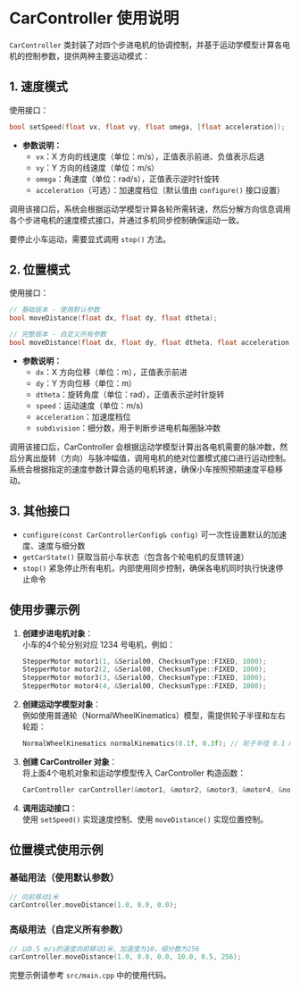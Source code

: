 # CarController 使用说明

`CarController` 类封装了对四个步进电机的协调控制，并基于运动学模型计算各电机的控制参数，提供两种主要运动模式：

## 1. 速度模式

使用接口：  
```cpp
bool setSpeed(float vx, float vy, float omega, [float acceleration]);
```

- **参数说明：**  
  - `vx`：X 方向的线速度（单位：m/s），正值表示前进、负值表示后退  
  - `vy`：Y 方向的线速度（单位：m/s）  
  - `omega`：角速度（单位：rad/s），正值表示逆时针旋转  
  - `acceleration`（可选）：加速度档位（默认值由 `configure()` 接口设置）

调用该接口后，系统会根据运动学模型计算各轮所需转速，然后分解方向信息调用各个步进电机的速度模式接口，并通过多机同步控制确保运动一致。

要停止小车运动，需要显式调用 `stop()` 方法。

## 2. 位置模式

使用接口：  
```cpp
// 基础版本 - 使用默认参数
bool moveDistance(float dx, float dy, float dtheta);

// 完整版本 - 自定义所有参数
bool moveDistance(float dx, float dy, float dtheta, float acceleration, float speed, uint16_t subdivision);
```

- **参数说明：**  
  - `dx`：X 方向位移（单位：m），正值表示前进  
  - `dy`：Y 方向位移（单位：m）  
  - `dtheta`：旋转角度（单位：rad），正值表示逆时针旋转  
  - `speed`：运动速度（单位：m/s）
  - `acceleration`：加速度档位
  - `subdivision`：细分数，用于判断步进电机每圈脉冲数

调用该接口后，CarController 会根据运动学模型计算出各电机需要的脉冲数，然后分离出旋转（方向）与脉冲幅值，调用电机的绝对位置模式接口进行运动控制。系统会根据指定的速度参数计算合适的电机转速，确保小车按照预期速度平稳移动。

## 3. 其他接口

- `configure(const CarControllerConfig& config)` 可一次性设置默认的加速度、速度与细分数  
- `getCarState()` 获取当前小车状态（包含各个轮电机的反馈转速）  
- `stop()` 紧急停止所有电机，内部使用同步控制，确保各电机同时执行快速停止命令

## 使用步骤示例

1. **创建步进电机对象**：  
   小车的4个轮分别对应 1234 号电机，例如：
   ```cpp
   StepperMotor motor1(1, &Serial00, ChecksumType::FIXED, 1000);
   StepperMotor motor2(2, &Serial00, ChecksumType::FIXED, 1000);
   StepperMotor motor3(3, &Serial00, ChecksumType::FIXED, 1000);
   StepperMotor motor4(4, &Serial00, ChecksumType::FIXED, 1000);
   ```
2. **创建运动学模型对象**：  
   例如使用普通轮（NormalWheelKinematics）模型，需提供轮子半径和左右轮距：
   ```cpp
   NormalWheelKinematics normalKinematics(0.1f, 0.3f); // 轮子半径 0.1 m, 轮距 0.3 m
   ```
3. **创建 CarController 对象**：  
   将上面4个电机对象和运动学模型传入 CarController 构造函数：
   ```cpp
   CarController carController(&motor1, &motor2, &motor3, &motor4, &normalKinematics);
   ```
4. **调用运动接口**：  
   使用 `setSpeed()` 实现速度控制、使用 `moveDistance()` 实现位置控制。

## 位置模式使用示例

### 基础用法（使用默认参数）
```cpp
// 向前移动1米
carController.moveDistance(1.0, 0.0, 0.0);
```

### 高级用法（自定义所有参数）
```cpp
// 以0.5 m/s的速度向前移动1米，加速度为10，细分数为256
carController.moveDistance(1.0, 0.0, 0.0, 10.0, 0.5, 256);
```

完整示例请参考 `src/main.cpp` 中的使用代码。

